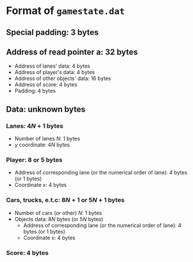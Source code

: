 # Format of `gamestate.dat`

## Special padding: 3 bytes

## Address of read pointer a: 32 bytes
- Address of lanes' data: 4 bytes
- Address of player's data: 4 bytes
- Address of other objects' data: 16 bytes
- Address of score: 4 bytes
- Padding: 4 bytes

## Data: unknown bytes

### Lanes: $4N + 1$ bytes
- Number of lanes $N$: 1 bytes
- $y$ coordinate: $4N$ bytes

### Player: 8 or 5 bytes
- Address of corresponding lane (or the numerical order of lane): 4 bytes (or 1 bytes)
- Coordinate x: 4 bytes

### Cars, trucks, e.t.c: $8N + 1$ or $5N + 1$ bytes
- Number of cars (or other) $N$: 1 bytes
- Objects data: $8N$ bytes (or $5N$ bytes)
    - Address of corresponding lane (or the numerical order of lane): 4 bytes (or 1 bytes)
    - Coordinate x: 4 bytes

### Score: 4 bytes